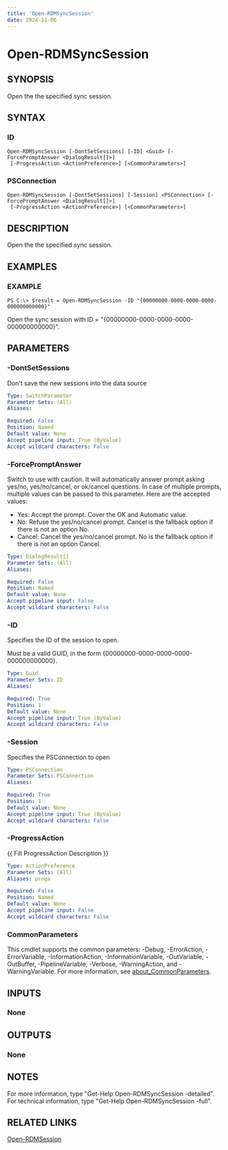 ```yaml
---
title: 'Open-RDMSyncSession'
date: 2024-11-06
---
```



# Open-RDMSyncSession

## SYNOPSIS
Open the the specified sync session.

## SYNTAX

### ID
```
Open-RDMSyncSession [-DontSetSessions] [-ID] <Guid> [-ForcePromptAnswer <DialogResult[]>]
 [-ProgressAction <ActionPreference>] [<CommonParameters>]
```

### PSConnection
```
Open-RDMSyncSession [-DontSetSessions] [-Session] <PSConnection> [-ForcePromptAnswer <DialogResult[]>]
 [-ProgressAction <ActionPreference>] [<CommonParameters>]
```

## DESCRIPTION
Open the the specified sync session.

## EXAMPLES

### EXAMPLE
```
PS C:\> $result = Open-RDMSyncSession -ID "{00000000-0000-0000-0000-000000000000}"
```

Open the sync session with ID = "{00000000-0000-0000-0000-000000000000}".

## PARAMETERS

### -DontSetSessions
Don't save the new sessions into the data source

```yaml
Type: SwitchParameter
Parameter Sets: (All)
Aliases:

Required: False
Position: Named
Default value: None
Accept pipeline input: True (ByValue)
Accept wildcard characters: False
```

### -ForcePromptAnswer
Switch to use with caution.
It will automatically answer prompt asking yes/no, yes/no/cancel, or ok/cancel questions.
In case of multiple prompts, multiple values can be passed to this parameter.
Here are the accepted values:
- Yes: Accept the prompt.
Cover the OK and Automatic value.
- No: Refuse the yes/no/cancel prompt.
Cancel is the fallback option if there is not an option No.
- Cancel: Cancel the yes/no/cancel prompt.
No is the fallback option if there is not an option Cancel.

```yaml
Type: DialogResult[]
Parameter Sets: (All)
Aliases:

Required: False
Position: Named
Default value: None
Accept pipeline input: False
Accept wildcard characters: False
```

### -ID
Specifies the ID of the session to open.

Must be a valid GUID, in the form {00000000-0000-0000-0000-000000000000}.

```yaml
Type: Guid
Parameter Sets: ID
Aliases:

Required: True
Position: 1
Default value: None
Accept pipeline input: True (ByValue)
Accept wildcard characters: False
```

### -Session
Specifies the PSConnection to open

```yaml
Type: PSConnection
Parameter Sets: PSConnection
Aliases:

Required: True
Position: 1
Default value: None
Accept pipeline input: True (ByValue)
Accept wildcard characters: False
```

### -ProgressAction
{{ Fill ProgressAction Description }}

```yaml
Type: ActionPreference
Parameter Sets: (All)
Aliases: proga

Required: False
Position: Named
Default value: None
Accept pipeline input: False
Accept wildcard characters: False
```

### CommonParameters
This cmdlet supports the common parameters: -Debug, -ErrorAction, -ErrorVariable, -InformationAction, -InformationVariable, -OutVariable, -OutBuffer, -PipelineVariable, -Verbose, -WarningAction, and -WarningVariable. For more information, see [about_CommonParameters](http://go.microsoft.com/fwlink/?LinkID=113216).

## INPUTS

### None
## OUTPUTS

### None
## NOTES
For more information, type "Get-Help Open-RDMSyncSession -detailed".
For technical information, type "Get-Help Open-RDMSyncSession -full".

## RELATED LINKS

[Open-RDMSession](http://127.0.0.1:1111/docs/Open-RDMSession/)

